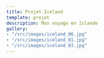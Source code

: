 ```yaml
---
title: Projet Iceland
template: projet
description: Mon voyage en Islande
gallery:
- "/src/images/iceland_06.jpg"
- "/src/images/iceland_01.jpg"
- "/src/images/iceland_03.jpg"
---
```

